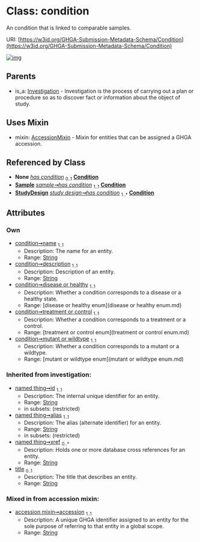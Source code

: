 
# Class: condition


An condition that is linked to comparable samples.

URI: [https://w3id.org/GHGA-Submission-Metadata-Schema/Condition](https://w3id.org/GHGA-Submission-Metadata-Schema/Condition)


[![img](https://yuml.me/diagram/nofunky;dir:TB/class/[StudyDesign],[Sample],[Investigation],[StudyDesign]-%20has%20condition(i)%200..1>[Condition&#124;name:string;description:string;disease_or_healthy:disease_or_healthy_enum;treatment_or_control:treatment_or_control_enum;mutant_or_wildtype:mutant_or_wildtype_enum;accession:string;title(i):string%20%3F;id(i):string;alias(i):string;xref(i):string%20*],[Sample]-%20has%20condition(i)%200..1>[Condition],[Sample]-%20has%20condition%201..1>[Condition],[StudyDesign]-%20has%20condition%201..*>[Condition],[Condition]uses%20-.->[AccessionMixin],[Investigation]^-[Condition],[AccessionMixin])](https://yuml.me/diagram/nofunky;dir:TB/class/[StudyDesign],[Sample],[Investigation],[StudyDesign]-%20has%20condition(i)%200..1>[Condition&#124;name:string;description:string;disease_or_healthy:disease_or_healthy_enum;treatment_or_control:treatment_or_control_enum;mutant_or_wildtype:mutant_or_wildtype_enum;accession:string;title(i):string%20%3F;id(i):string;alias(i):string;xref(i):string%20*],[Sample]-%20has%20condition(i)%200..1>[Condition],[Sample]-%20has%20condition%201..1>[Condition],[StudyDesign]-%20has%20condition%201..*>[Condition],[Condition]uses%20-.->[AccessionMixin],[Investigation]^-[Condition],[AccessionMixin])

## Parents

 *  is_a: [Investigation](Investigation.md) - Investigation is the process of carrying out a plan or procedure so as to discover fact or information about the object of study.

## Uses Mixin

 *  mixin: [AccessionMixin](AccessionMixin.md) - Mixin for entities that can be assigned a GHGA accession.

## Referenced by Class

 *  **None** *[has condition](has_condition.md)*  <sub>0..1</sub>  **[Condition](Condition.md)**
 *  **[Sample](Sample.md)** *[sample➞has condition](sample_has_condition.md)*  <sub>1..1</sub>  **[Condition](Condition.md)**
 *  **[StudyDesign](StudyDesign.md)** *[study design➞has condition](study_design_has_condition.md)*  <sub>1..\*</sub>  **[Condition](Condition.md)**

## Attributes


### Own

 * [condition➞name](condition_name.md)  <sub>1..1</sub>
     * Description: The name for an entity.
     * Range: [String](types/String.md)
 * [condition➞description](condition_description.md)  <sub>1..1</sub>
     * Description: Description of an entity.
     * Range: [String](types/String.md)
 * [condition➞disease or healthy](condition_disease_or_healthy.md)  <sub>1..1</sub>
     * Description: Whether a condition corresponds to a disease or a healthy state.
     * Range: [disease or healthy enum](disease or healthy enum.md)
 * [condition➞treatment or control](condition_treatment_or_control.md)  <sub>1..1</sub>
     * Description: Whether a condition corresponds to a treatment or a control.
     * Range: [treatment or control enum](treatment or control enum.md)
 * [condition➞mutant or wildtype](condition_mutant_or_wildtype.md)  <sub>1..1</sub>
     * Description: Whether a condition corresponds to a mutant or a wildtype.
     * Range: [mutant or wildtype enum](mutant or wildtype enum.md)

### Inherited from investigation:

 * [named thing➞id](named_thing_id.md)  <sub>1..1</sub>
     * Description: The internal unique identifier for an entity.
     * Range: [String](types/String.md)
     * in subsets: (restricted)
 * [named thing➞alias](named_thing_alias.md)  <sub>1..1</sub>
     * Description: The alias (alternate identifier) for an entity.
     * Range: [String](types/String.md)
     * in subsets: (restricted)
 * [named thing➞xref](named_thing_xref.md)  <sub>0..\*</sub>
     * Description: Holds one or more database cross references for an entity.
     * Range: [String](types/String.md)
 * [title](title.md)  <sub>0..1</sub>
     * Description: The title that describes an entity.
     * Range: [String](types/String.md)

### Mixed in from accession mixin:

 * [accession mixin➞accession](accession_mixin_accession.md)  <sub>1..1</sub>
     * Description: A unique GHGA identifier assigned to an entity for the sole purpose of referring to that entity in a global scope.
     * Range: [String](types/String.md)
